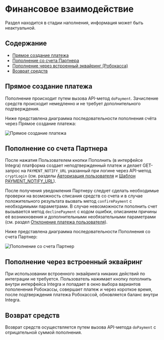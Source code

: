 # Финансовое взаимодействие

Раздел находится в стадии наполнения, информация может быть неактуальной.

## Содержание

* [Прямое создание платежа](#прямое-создание-платежа)
* [Пополнение со счета Партнера](#пополнение-со-счета-партнера)
* [Пополнение через встроенный эквайринг (Робокасса)](#пополнение-через-встроенный-эквайринг)
* [Возврат средств](#возврат-средств)


<a name="прямое-создание-платежа"></a>

## Прямое создание платежа

Пополнение происходит путем вызова API-метод `doPayment`. Зачисление средств происходит немедленно и не требует дополнительного подтверждения.  

Ниже представлена диаграмма последовательности пополнения счёта через Прямое создание платежа:

![Прямое создание платежа](diagram-direct-payment.svg)

<a name="пополнение-со-счета-партнера"></a>

## Пополнение со счета Партнера

После нажатия Пользователем кнопки Пополнить (в интерфейсе Integra) платформа
создает неподтвержденный платеж и делает GET-запрос на `PAYMENT_NOTIFY_URL` указанный при логине через API-метод 
`cryptLogin` (см. разделы [Авторизация пользователя](API-v1-reference.md#Авторизация) и [Шаблон PAYMENT_NOTIFY_URL](API-v1-reference.md#шаблон-payment_notify_url)). 

После получения уведомления Партнеру следует сделать необходимые проверки на возможность списания средств со счета и в 
случае положительного результата вызвать метод `confirmPayment` с необходимыми параметрами. В случае невозможности 
пополнить счет вызывается метод `declinePayment` с кодом ошибки, описанием причины её возникновения и дополнительными 
необязательными параметрами (см. раздел [Отклонение платежа пользователя](API-v1-reference.md#Отклонение-платежа-пользователя)).    

Ниже представлена диаграмма последовательности Пополнения со счета Партнер:

![Пополнение со счета Партнер](diagram-payment-with-confirmation.svg)


<a name="пополнение-через-встроенный-эквайринг"></a>

## Пополнение через встроенный эквайринг

При использовании встроенного эквайринга никаких действий по интеграции не требуется. Пользователь нажимает кнопку 
пополнить внутри интерфейса Integra и попадает в окно выбора вариантов пополенения Робокассы, совершает платеж и через 
короткое время, после подтверждения платежа Робокассой, обновляется баланс внутри Integra.


<a name="возврат-средств"></a>

## Возврат средств

Возврат средств осуществляется путем вызова API-метода `doPayment` с отрицательной суммой пополнения.